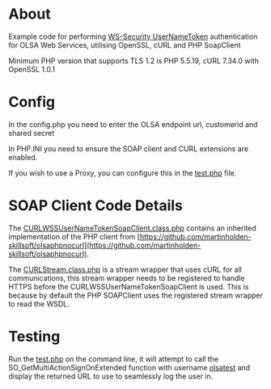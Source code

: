# About
Example code for performing [WS-Security UserNameToken](https://www.oasis-open.org/committees/download.php/13392/wss-v1.1-spec-pr-UsernameTokenProfile-01.htm) authentication for OLSA Web Services, utilising OpenSSL, cURL and PHP SoapClient

Minimum PHP version that supports TLS 1.2 is PHP 5.5.19, cURL 7.34.0 with OpenSSL 1.0.1

# Config
In the config.php you need to enter the OLSA endpoint url, customerid and shared secret

In PHP.INI you need to ensure the SOAP client and CURL extensions are enabled.

If you wish to use a Proxy, you can configure this in the [test.php](test.php) file.

# SOAP Client Code Details
The [CURLWSSUserNameTokenSoapClient.class.php](CURLWSSUserNameTokenSoapClient.class.php) contains an inherited implementation of the PHP client from [https://github.com/martinholden-skillsoft/olsaphpnocurl](https://github.com/martinholden-skillsoft/olsaphpnocurl).

The [CURLStream.class.php](CURLStream.class.php) is a stream wrapper that uses cURL for all communications, this stream wrapper needs to be registered to handle HTTPS before the CURLWSSUserNameTokenSoapClient is used. This is because by default the PHP SOAPClient uses the registered stream wrapper to read the WSDL.

# Testing
Run the [test.php](test.php) on the command line, it will attempt to call the SO_GetMultiActionSignOnExtended function with username [olsatest](test.php) and display the returned URL to use to seamlessly log the user in.

